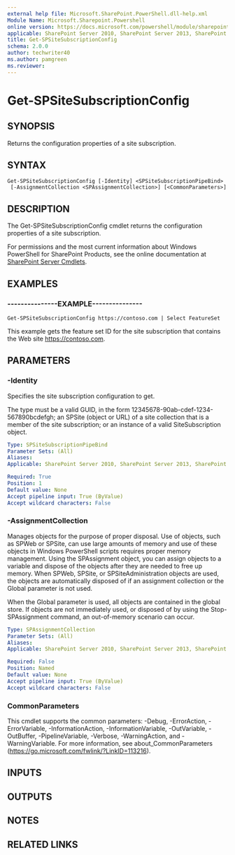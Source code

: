 ```yaml
---
external help file: Microsoft.SharePoint.PowerShell.dll-help.xml
Module Name: Microsoft.Sharepoint.Powershell
online version: https://docs.microsoft.com/powershell/module/sharepoint-server/get-spsitesubscriptionconfig
applicable: SharePoint Server 2010, SharePoint Server 2013, SharePoint Server 2016, SharePoint Server 2019
title: Get-SPSiteSubscriptionConfig
schema: 2.0.0
author: techwriter40
ms.author: pamgreen
ms.reviewer:
---
```


# Get-SPSiteSubscriptionConfig

## SYNOPSIS

Returns the configuration properties of a site subscription.



## SYNTAX

```
Get-SPSiteSubscriptionConfig [-Identity] <SPSiteSubscriptionPipeBind>
 [-AssignmentCollection <SPAssignmentCollection>] [<CommonParameters>]
```

## DESCRIPTION
The Get-SPSiteSubscriptionConfig cmdlet returns the configuration properties of a site subscription.

For permissions and the most current information about Windows PowerShell for SharePoint Products, see the online documentation at [SharePoint Server Cmdlets](https://docs.microsoft.com/powershell/sharepoint/sharepoint-server/sharepoint-server-cmdlets).

## EXAMPLES

### ---------------EXAMPLE--------------- 
```
Get-SPSiteSubscriptionConfig https://contoso.com | Select FeatureSet
```

This example gets the feature set ID for the site subscription that contains the Web site https://contoso.com.

## PARAMETERS

### -Identity
Specifies the site subscription configuration to get.

The type must be a valid GUID, in the form 12345678-90ab-cdef-1234-567890bcdefgh; an SPSite (object or URL) of a site collection that is a member of the site subscription; or an instance of a valid SiteSubscription object.

```yaml
Type: SPSiteSubscriptionPipeBind
Parameter Sets: (All)
Aliases: 
Applicable: SharePoint Server 2010, SharePoint Server 2013, SharePoint Server 2016, SharePoint Server 2019

Required: True
Position: 1
Default value: None
Accept pipeline input: True (ByValue)
Accept wildcard characters: False
```

### -AssignmentCollection
Manages objects for the purpose of proper disposal.
Use of objects, such as SPWeb or SPSite, can use large amounts of memory and use of these objects in Windows PowerShell scripts requires proper memory management.
Using the SPAssignment object, you can assign objects to a variable and dispose of the objects after they are needed to free up memory.
When SPWeb, SPSite, or SPSiteAdministration objects are used, the objects are automatically disposed of if an assignment collection or the Global parameter is not used.

When the Global parameter is used, all objects are contained in the global store.
If objects are not immediately used, or disposed of by using the Stop-SPAssignment command, an out-of-memory scenario can occur.

```yaml
Type: SPAssignmentCollection
Parameter Sets: (All)
Aliases: 
Applicable: SharePoint Server 2010, SharePoint Server 2013, SharePoint Server 2016, SharePoint Server 2019

Required: False
Position: Named
Default value: None
Accept pipeline input: True (ByValue)
Accept wildcard characters: False
```

### CommonParameters
This cmdlet supports the common parameters: -Debug, -ErrorAction, -ErrorVariable, -InformationAction, -InformationVariable, -OutVariable, -OutBuffer, -PipelineVariable, -Verbose, -WarningAction, and -WarningVariable. For more information, see about_CommonParameters (https://go.microsoft.com/fwlink/?LinkID=113216).

## INPUTS

## OUTPUTS

## NOTES

## RELATED LINKS

